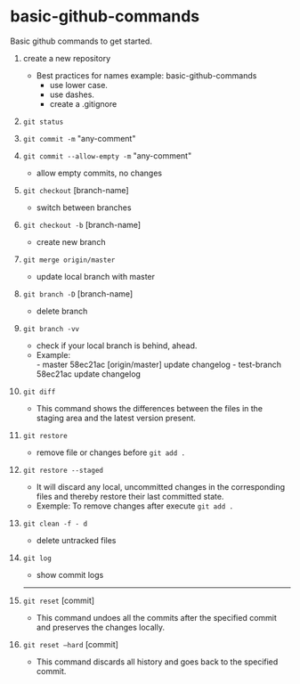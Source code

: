 # basic-github-commands
Basic github commands to get started.

1. create a new repository
    - Best practices for names example: ​​basic-github-commands
        * use lower case.
        * use dashes.
        * create a .gitignore

2. `git status`  

2. `git commit -m` "any-comment"

1. `git commit --allow-empty -m` "any-comment"
    * allow empty commits, no changes

2. `git checkout` [branch-name]
    * switch between branches

2. `git checkout -b` [branch-name]
    * create new branch

1. `git merge origin/master`
    * update local branch with master    

2. `git branch -D` [branch-name]
    * delete branch

1. `git branch -vv`
    * check if your local branch is behind, ahead. 
    * Example:   
            - master       58ec21ac [origin/master] update changelog
            - test-branch  58ec21ac update changelog

2. `git diff`
    * This command shows the differences between the files in the staging area and the latest version present.

3. `git restore`
    * remove file or changes before `git add .`  

3. `git restore --staged`
    * It will discard any local, uncommitted changes in the corresponding files and thereby restore their last committed state. 
    * Exemple: To remove changes after execute `git add .`  

2. `git clean -f - d`    
    * delete untracked files

1. `git log`
    * show commit logs 

    ------ 

4. `git reset` [commit]
    * This command undoes all the commits after the specified commit and preserves the changes locally.

5. `git reset –hard` [commit]    
    * This command discards all history and goes back to the specified commit.
